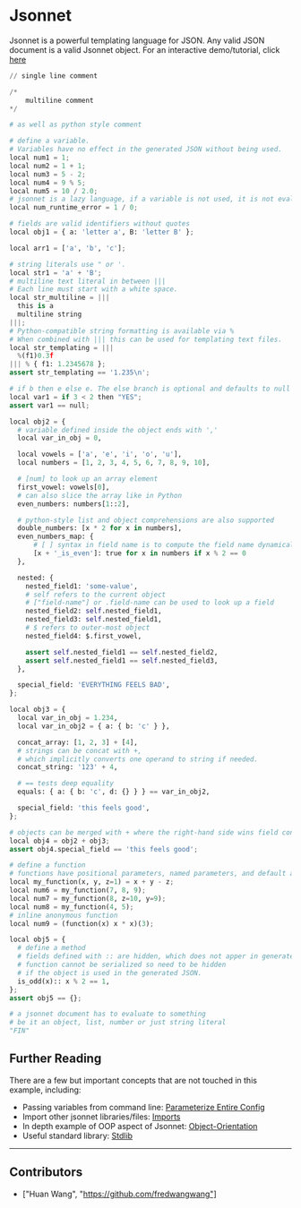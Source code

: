 # Jsonnet

Jsonnet is a powerful templating language for JSON. Any valid JSON
document is a valid Jsonnet object. For an interactive demo/tutorial,
click [here](https://jsonnet.org/learning/tutorial.html)

```python
// single line comment

/*
    multiline comment
*/

# as well as python style comment

# define a variable.
# Variables have no effect in the generated JSON without being used.
local num1 = 1;
local num2 = 1 + 1;
local num3 = 5 - 2;
local num4 = 9 % 5;
local num5 = 10 / 2.0;
# jsonnet is a lazy language, if a variable is not used, it is not evaluated.
local num_runtime_error = 1 / 0;

# fields are valid identifiers without quotes
local obj1 = { a: 'letter a', B: 'letter B' };

local arr1 = ['a', 'b', 'c'];

# string literals use " or '.
local str1 = 'a' + 'B';
# multiline text literal in between |||
# Each line must start with a white space.
local str_multiline = |||
  this is a
  multiline string
|||;
# Python-compatible string formatting is available via %
# When combined with ||| this can be used for templating text files.
local str_templating = |||
  %(f1)0.3f
||| % { f1: 1.2345678 };
assert str_templating == '1.235\n';

# if b then e else e. The else branch is optional and defaults to null
local var1 = if 3 < 2 then "YES";
assert var1 == null;

local obj2 = {
  # variable defined inside the object ends with ','
  local var_in_obj = 0,

  local vowels = ['a', 'e', 'i', 'o', 'u'],
  local numbers = [1, 2, 3, 4, 5, 6, 7, 8, 9, 10],

  # [num] to look up an array element
  first_vowel: vowels[0],
  # can also slice the array like in Python
  even_numbers: numbers[1::2],

  # python-style list and object comprehensions are also supported
  double_numbers: [x * 2 for x in numbers],
  even_numbers_map: {
      # [ ] syntax in field name is to compute the field name dynamically
      [x + '_is_even']: true for x in numbers if x % 2 == 0
  },

  nested: {
    nested_field1: 'some-value',
    # self refers to the current object
    # ["field-name"] or .field-name can be used to look up a field
    nested_field2: self.nested_field1,
    nested_field3: self.nested_field1,
    # $ refers to outer-most object
    nested_field4: $.first_vowel,

    assert self.nested_field1 == self.nested_field2,
    assert self.nested_field1 == self.nested_field3,
  },

  special_field: 'EVERYTHING FEELS BAD',
};

local obj3 = {
  local var_in_obj = 1.234,
  local var_in_obj2 = { a: { b: 'c' } },

  concat_array: [1, 2, 3] + [4],
  # strings can be concat with +,
  # which implicitly converts one operand to string if needed.
  concat_string: '123' + 4,

  # == tests deep equality
  equals: { a: { b: 'c', d: {} } } == var_in_obj2,

  special_field: 'this feels good',
};

# objects can be merged with + where the right-hand side wins field conflicts
local obj4 = obj2 + obj3;
assert obj4.special_field == 'this feels good';

# define a function
# functions have positional parameters, named parameters, and default arguments
local my_function(x, y, z=1) = x + y - z;
local num6 = my_function(7, 8, 9);
local num7 = my_function(8, z=10, y=9);
local num8 = my_function(4, 5);
# inline anonymous function
local num9 = (function(x) x * x)(3);

local obj5 = {
  # define a method
  # fields defined with :: are hidden, which does not apper in generated JSON
  # function cannot be serialized so need to be hidden
  # if the object is used in the generated JSON.
  is_odd(x):: x % 2 == 1,
};
assert obj5 == {};

# a jsonnet document has to evaluate to something
# be it an object, list, number or just string literal
"FIN"

```

## Further Reading
There are a few but important concepts that are not touched in this example, including:

- Passing variables from command line: [Parameterize Entire Config](https://jsonnet.org/learning/tutorial.html#parameterize-entire-config)
- Import other jsonnet libraries/files: [Imports](https://jsonnet.org/learning/tutorial.html#imports)
- In depth example of OOP aspect of Jsonnet: [Object-Orientation](https://jsonnet.org/learning/tutorial.html#Object-Orientation)
- Useful standard library: [Stdlib](https://jsonnet.org/ref/stdlib.html)

---

## Contributors

  - ["Huan Wang", "https://github.com/fredwangwang"]
